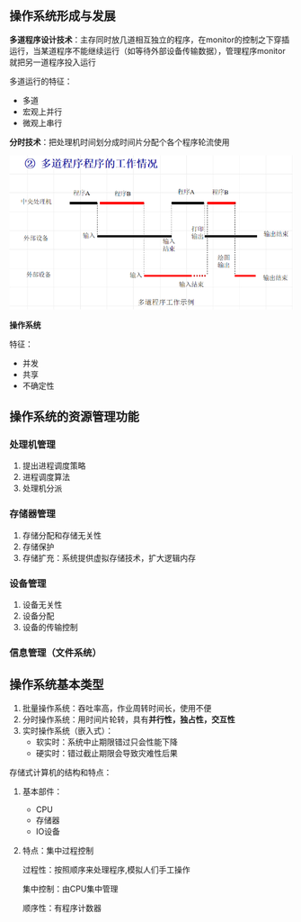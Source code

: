 ## 操作系统形成与发展

**多道程序设计技术**：主存同时放几道相互独立的程序，在monitor的控制之下穿插运行，当某道程序不能继续运行（如等待外部设备传输数据），管理程序monitor就把另一道程序投入运行

多道运行的特征：

* 多道
* 宏观上并行
* 微观上串行

**分时技术**：把处理机时间划分成时间片分配个各个程序轮流使用

<img src="笔记图片/image-20220922101558747.png" alt="image-20220922101558747" style="zoom:67%;" />

**操作系统**

特征：

* 并发
* 共享
* 不确定性

## 操作系统的资源管理功能

### 处理机管理

1. 提出进程调度策略
2. 进程调度算法
3. 处理机分派

### 存储器管理

1. 存储分配和存储无关性
2. 存储保护
3. 存储扩充：系统提供虚拟存储技术，扩大逻辑内存

### 设备管理

1. 设备无关性
2. 设备分配
3. 设备的传输控制

### 信息管理（文件系统）

## 操作系统基本类型

1. 批量操作系统：吞吐率高，作业周转时间长，使用不便
2. 分时操作系统：用时间片轮转，具有**并行性，独占性，交互性**
3. 实时操作系统（嵌入式）：
   * 软实时：系统中止期限错过只会性能下降
   * 硬实时：错过截止期限会导致灾难性后果 

存储式计算机的结构和特点：

1. 基本部件：

   * CPU
   * 存储器
   * IO设备

2. 特点：集中过程控制

   过程性：按照顺序来处理程序,模拟⼈们⼿⼯操作

   集中控制：由CPU集中管理

   顺序性：有程序计数器